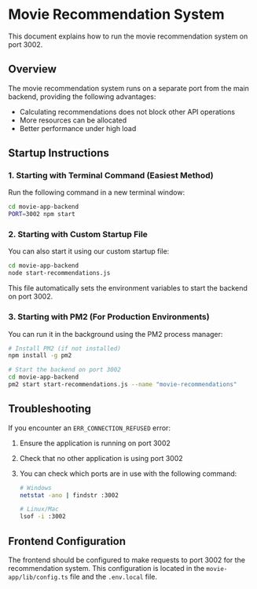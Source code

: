 # Movie Recommendation System

This document explains how to run the movie recommendation system on port 3002.

## Overview

The movie recommendation system runs on a separate port from the main backend, providing the following advantages:

- Calculating recommendations does not block other API operations
- More resources can be allocated
- Better performance under high load

## Startup Instructions

### 1. Starting with Terminal Command (Easiest Method)

Run the following command in a new terminal window:

```bash
cd movie-app-backend
PORT=3002 npm start
```

### 2. Starting with Custom Startup File

You can also start it using our custom startup file:

```bash
cd movie-app-backend
node start-recommendations.js
```

This file automatically sets the environment variables to start the backend on port 3002.

### 3. Starting with PM2 (For Production Environments)

You can run it in the background using the PM2 process manager:

```bash
# Install PM2 (if not installed)
npm install -g pm2

# Start the backend on port 3002
cd movie-app-backend
pm2 start start-recommendations.js --name "movie-recommendations"
```

## Troubleshooting

If you encounter an `ERR_CONNECTION_REFUSED` error:

1. Ensure the application is running on port 3002
2. Check that no other application is using port 3002
3. You can check which ports are in use with the following command:

   ```bash
   # Windows
   netstat -ano | findstr :3002

   # Linux/Mac
   lsof -i :3002
   ```

## Frontend Configuration

The frontend should be configured to make requests to port 3002 for the recommendation system. This configuration is located in the `movie-app/lib/config.ts` file and the `.env.local` file.
